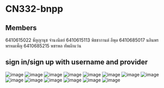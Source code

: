 # CN332-bnpp
## Members
6410615022 ชัญญานุช จํานงนิตย์
6410615113 พิชชากานต์ ลีพุด 
6410685017 นลินพร พรหมเพ็ญ 
6410685215 พชรพล ทัพผักแว่น

## sign in/sign up with username and provider
![image](https://github.com/6410615113/CN332-bnpp/blob/main/image/1.png)
![image](https://github.com/6410615113/CN332-bnpp/blob/main/image/2.png)
![image](https://github.com/6410615113/CN332-bnpp/blob/main/image/3.png)
![image](https://github.com/6410615113/CN332-bnpp/blob/main/image/4.png)
![image](https://github.com/6410615113/CN332-bnpp/blob/main/image/5.png)
![image](https://github.com/6410615113/CN332-bnpp/blob/main/image/6.png)
![image](https://github.com/6410615113/CN332-bnpp/blob/main/image/7.png)
![image](https://github.com/6410615113/CN332-bnpp/blob/main/image/8.png)
![image](https://github.com/6410615113/CN332-bnpp/blob/main/image/9.png)
![image](https://github.com/6410615113/CN332-bnpp/blob/main/image/10.png)
![image](https://github.com/6410615113/CN332-bnpp/blob/main/image/11.png)
![image](https://github.com/6410615113/CN332-bnpp/blob/main/image/12.png)
![image](https://github.com/6410615113/CN332-bnpp/blob/main/image/13.png)
![image](https://github.com/6410615113/CN332-bnpp/blob/main/image/14.png)

